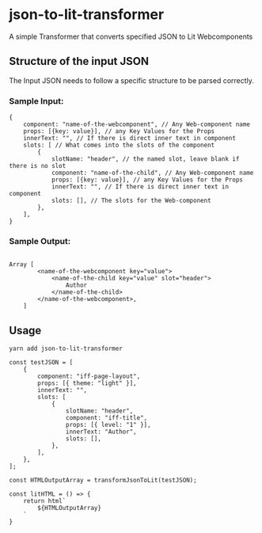 # json-to-lit-transformer

A simple Transformer that converts specified JSON to Lit Webcomponents

## Structure of the input JSON

The Input JSON needs to follow a specific structure to be parsed correctly.

### Sample Input:

```
{
    component: "name-of-the-webcomponent", // Any Web-component name
    props: [{key: value}], // any Key Values for the Props
    innerText: "", // If there is direct inner text in component
    slots: [ // What comes into the slots of the component
        {
            slotName: "header", // the named slot, leave blank if there is no slot
            component: "name-of-the-child", // Any Web-component name
            props: [{key: value}], // any Key Values for the Props
            innerText: "", // If there is direct inner text in component
            slots: [], // The slots for the Web-component
        },
    ],
}
```

### Sample Output:

```

Array [
        <name-of-the-webcomponent key="value">
            <name-of-the-child key="value" slot="header">
                Author
            </name-of-the-child>
        </name-of-the-webcomponent>,
    ]

```

## Usage

```
yarn add json-to-lit-transformer
```

```
const testJSON = [
    {
        component: "iff-page-layout",
        props: [{ theme: "light" }],
        innerText: "",
        slots: [
            {
                slotName: "header",
                component: "iff-title",
                props: [{ level: "1" }],
                innerText: "Author",
                slots: [],
            },
        ],
    },
];

const HTMLOutputArray = transformJsonToLit(testJSON);

const litHTML = () => {
    return html`
        ${HTMLOutputArray}
    `
}
```
